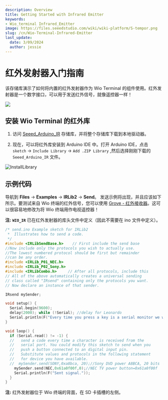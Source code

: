 ```yaml
---
description: Overview
title: Getting Started with Infrared Emitter
keywords:
- Wio_terminal Infrared_Emitter
image: https://files.seeedstudio.com/wiki/wiki-platform/S-tempor.png
slug: /cn/Wio-Terminal-Infrared-Emitter
last_update:
  date: 3/09/2024
  author: jessie
---
```


# 红外发射器入门指南

该存储库演示了如何将内置的红外发射器作为 Wio Terminal 的组件使用。红外发射器是一个数字接口，可以用于发送红外信号，就像遥控器一样！

![](https://files.seeedstudio.com/wiki/Wio-Terminal/img/Wio-Terminal-IR.gif)

## 安装  Wio Terminal 的红外库

1. 访问 [Seeed_Arduino_IR](https://github.com/Seeed-Studio/Seeed_Arduino_IR) 存储库，并将整个存储库下载到本地驱动器。

2. 现在，可以将红外库安装到 Arduino IDE 中。打开 Arduino IDE，点击 `sketch` -> `Include Library` -> `Add .ZIP Library` ,然后选择刚刚下载的  `Seeed_Arduino_IR` 文件。

![InstallLibrary](https://files.seeedstudio.com/wiki/Wio-Terminal/img/Xnip2019-11-21_15-50-13.jpg)

## 示例代码

导航到 **Files** -> **Examples** -> **IRLib2** -> **Send**。 发送示例将出现，并且应该如下所示。要测试来自 Wio 终端的红外信号，您可以使用 [Grove - 红外接收器](https://wiki.seeedstudio.com/Grove-Infrared_Receiver/)。这可以很容易地修改为将 Wio 终端用作电视遥控器！

**注:** **`WIO_IR`**  已在红外发射器的库头文件中定义（因此不需要在 ino 文件中定义）。

```cpp
/* send.ino Example sketch for IRLib2
 *  Illustrates how to send a code.
 */
#include <IRLibSendBase.h>    // First include the send base
//Now include only the protocols you wish to actually use.
//The lowest numbered protocol should be first but remainder 
//can be any order.
#include <IRLib_P01_NEC.h>
#include <IRLib_P02_Sony.h>
#include <IRLibCombo.h>     // After all protocols, include this
// All of the above automatically creates a universal sending
// class called "IRsend" containing only the protocols you want.
// Now declare an instance of that sender.

IRsend mySender;

void setup() {
  Serial.begin(9600);
  delay(2000); while (!Serial); //delay for Leonardo
  Serial.println(F("Every time you press a key is a serial monitor we will send."));
}

void loop() {
  if (Serial.read() != -1) {
  //   send a code every time a character is received from the 
  //   serial port. You could modify this sketch to send when you
  //   push a button connected to an digital input pin.
  //   Substitute values and protocols in the following statement
  //   for device you have available.
  //  mySender.send(SONY,0xa8bca, 20);//Sony DVD power A8BCA, 20 bits
    mySender.send(NEC,0x61a0f00f,0);//NEC TV power button=0x61a0f00f
    Serial.println(F("Sent signal."));
  }
}
```

**注:**  红外发射器位于 Wio 终端的背面，在 SD 卡插槽的左侧。
